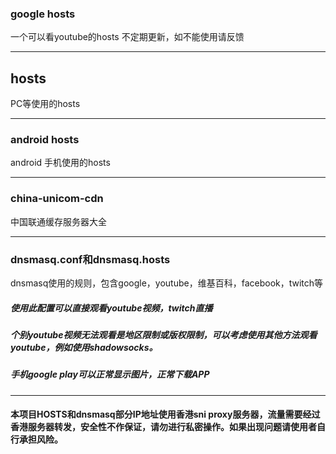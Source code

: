### google hosts
一个可以看youtube的hosts
不定期更新，如不能使用请反馈

---
## hosts
PC等使用的hosts

---
### android hosts
android 手机使用的hosts

---

### china-unicom-cdn
中国联通缓存服务器大全

---
### dnsmasq.conf和dnsmasq.hosts
dnsmasq使用的规则，包含google，youtube，维基百科，facebook，twitch等

##### 使用此配置可以直接观看youtube视频，twitch直播
##### 个别youtube视频无法观看是地区限制或版权限制，可以考虑使用其他方法观看youtube，例如使用shadowsocks。

##### 手机google play可以正常显示图片，正常下载APP

---
#### 本项目HOSTS和dnsmasq部分IP地址使用香港sni proxy服务器，流量需要经过香港服务器转发，安全性不作保证，请勿进行私密操作。如果出现问题请使用者自行承担风险。
